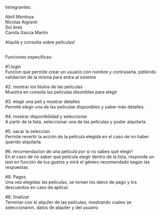 
Intregrantes:<br>

Abril Montoya <br>
Nicolas Algranti <br>
Sol Ares<br>
Camila Garcia Martin<br>

Alquilá y consulta sobre películas!<br>
<br>

Funciones específicas:<br>

#1.login <br>
Funcion que permite crear un usuario con nombre y contraseña, pidiendo validación de la misma para entra al sistema<br>

#2. mostrar los titulos de las peliculas <br>
Muestra en consola las películas disonibles para elegir<br>

#3. elegir una peli y mostrar detalles <br>
Permite elegir una de las películas disponibles y saber más detalles.<br>

#4. mostrar disponibilidad y seleccionar <br>
A partir de la lista, seleccionar una de las películas y poder alquilarla <br>

#5. sacar la seleccion <br>
Permite revertir la acción de la película elegida en el caso de no haber querido alquilarla.<br>

#6. recomendacion de una pelicula por si no sabes qué elegir! <br>
En el caso de no saber qué película elegir dentro de la lista, responde un test en función de tus gustos y mirá el género recomendado según las respuestas.<br>

#9. Pagos <br>
Una vez elegidas las peliculas, se toman los datos de pago y los descuentos en caso de aplicar.

#8. finalizar<br>
Terminar con el alquiler de las películas, mostrando cuales se seleccionaron, datos de alquiler y del usuario
